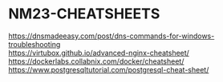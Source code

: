 # NM23-CHEATSHEETS
https://dnsmadeeasy.com/post/dns-commands-for-windows-troubleshooting  
https://virtubox.github.io/advanced-nginx-cheatsheet/  
https://dockerlabs.collabnix.com/docker/cheatsheet/  
https://www.postgresqltutorial.com/postgresql-cheat-sheet/  

